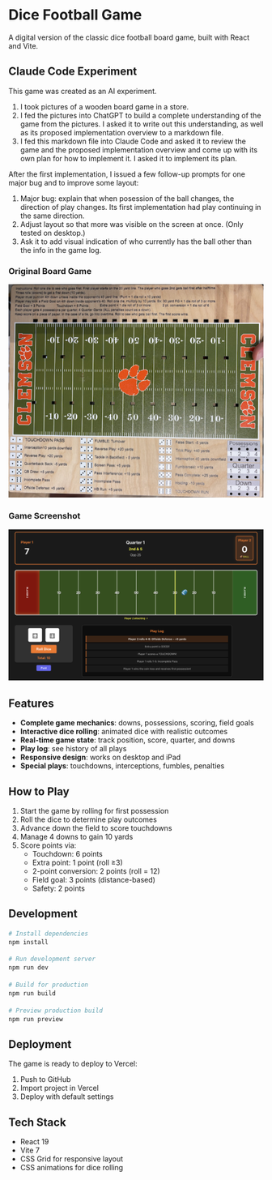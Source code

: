 # Dice Football Game

A digital version of the classic dice football board game, built with React and Vite.

## Claude Code Experiment

This game was created as an AI experiment.

1. I took pictures of a wooden board game in a store.
2. I fed the pictures into ChatGPT to build a complete understanding of the game
   from the pictures. I asked it to write out this understanding, as well as its
   proposed implementation overview to a markdown file.
3. I fed this markdown file into Claude Code and asked it to review the game
   and the proposed implementation overview and come up with its own plan for
   how to implement it. I asked it to implement its plan.

After the first implementation, I issued a few follow-up prompts for one major
bug and to improve some layout:

1. Major bug: explain that when posession of the ball changes, the direction of
   play changes. Its first implementation had play continuing in the same
   direction.
2. Adjust layout so that more was visible on the screen at once. (Only tested on
   desktop.)
3. Ask it to add visual indication of who currently has the ball other than the
   info in the game log.

### Original Board Game

![Original Board Game](images/original.png)

### Game Screenshot

![Game Screenshot](images/diceball.png)

## Features

- **Complete game mechanics**: downs, possessions, scoring, field goals
- **Interactive dice rolling**: animated dice with realistic outcomes
- **Real-time game state**: track position, score, quarter, and downs
- **Play log**: see history of all plays
- **Responsive design**: works on desktop and iPad
- **Special plays**: touchdowns, interceptions, fumbles, penalties

## How to Play

1. Start the game by rolling for first possession
2. Roll the dice to determine play outcomes
3. Advance down the field to score touchdowns
4. Manage 4 downs to gain 10 yards
5. Score points via:
   - Touchdown: 6 points
   - Extra point: 1 point (roll ≥3)
   - 2-point conversion: 2 points (roll = 12)
   - Field goal: 3 points (distance-based)
   - Safety: 2 points

## Development

```bash
# Install dependencies
npm install

# Run development server
npm run dev

# Build for production
npm run build

# Preview production build
npm run preview
```

## Deployment

The game is ready to deploy to Vercel:

1. Push to GitHub
2. Import project in Vercel
3. Deploy with default settings

## Tech Stack

- React 19
- Vite 7
- CSS Grid for responsive layout
- CSS animations for dice rolling

